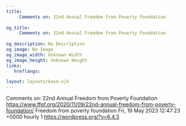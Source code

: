 ```yaml
---
title: 
     Comments on: 22nd Annual Freedom from Poverty Foundation
    
og_title: 
     Comments on: 22nd Annual Freedom from Poverty Foundation
    
og_description: No Description
og_image: No Image
og_image_width: Unknown Width
og_image_height: Unknown Height
links:
   hreflangs:

layout: layouts/base.njk
---
```

Comments on: 22nd Annual Freedom from Poverty Foundation
https://www.ffpf.org/2020/11/09/22nd-annual-freedom-from-poverty-foundation/
Freedom from poverty foundation  Fri, 19 May 2023 12:47:23 +0000  hourly  1
https://wordpress.org/?v=6.4.3

